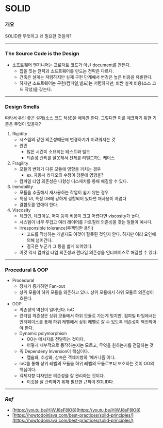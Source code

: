 # SOLID

### 개요

SOLID란 무엇이고 왜 필요한 것일까?

---

### The Source Code is the Design

- 소프트웨어 엔지니어는 프로덕트 코드가 아닌 document를 만든다.
    - 집을 짓는 전략과 소프트웨어를 만드는 전략은 다르다.
    - 건축은 설계는 저렴하지만 실제 구현 단계예서 변경은 높은 비용을 유발한다.
    - 하지만 소프트웨어는 구현(컴파일,빌드)는 저렴하지만, 비싼 설계 비용(소스 코드 작성)을 갖는다.

---

### Design Smells

따라서 우린 좋은 설계(소스 코드 작성)을 해야만 한다. 그렇다면 이를 체크하기 위한 기준은 무엇이 있을까?

1. Rigidity
    - 시스템의 강한 의존성때문에 변경하기가 어려워지는 것
    - 원인
        - 많은 시간이 소요되는 테스트와 빌드
        - 의존성 관리를 잘못해서 전체를 리빌드하는 케이스
2. Fragility
    - 모듈의 변화가 다른 모듈에 영향을 끼치는 경우
        - ex. 자동차 라디오의 수정이 창문에 영향을?
    - 컴파일 타임 의존성은 다형성 디스패치를 통해 해결할 수 있다.
3. Immobility
    - 모듈을 추출해서 재사용하는 작업이 쉽지 않는 경우
    - 특정 UI, 특정 DB에 강하게 결합되어 있다면 재사용이 어렵다
    - 결합도를 없애야 한다.
4. Viscosity
    - 체크인, 체크아웃, 머지 등이 비용이 크고 어렵다면 viscosity가 높다.
    - 시스템이 너무 무겁고 여러 레이어를 가로질러 의존성을 갖는 일들이 예시다.
    - Irresponsible tolerance(무책임한 용인)
        - 코드를 작성하는 개발자도 이것이 잘못된 것인지 안다. 하지만 여러 요인에 의해 넘어간다.
        - 결국은 누군가 그 똥을 밟게 되어있다.
    - 이것 역시 컴파일 타임 의존성과 런타임 의존성을 인터페이스로 해결할 수 있다.

---

### Procedural & OOP

- Procedural
    - 장치가 증가하면 Fan-out
    - 상위 모듈이 하위 모듈을 의존하고 있다. 상위 모듈에서 하위 모듈로 의존성이 흐른다.
- OOP
    - 의존성의 역전이 일어난다. IoC
    - 런타임 의존성은 상위 모듈에서 하위 모듈로 가는게 맞지만, 컴파일 타임에서는 인터페이스를 통해 하위 레벨에서 상위 레벨로 갈 수 있도록 의존성이 역전되어야 한다.
    - Dynamic polymorphism
        - OO는 메시지를 전달하는 것이다.
        - 어떻게 세부적으로 동작하는지는 모르고, 무엇을 원하는지를 전달하는 것
    - 즉 Dependeny Inversion이 핵심이다.
        - 캡슐화, 추상화, 상속은 객체지향의 ‘메커니즘’이다.
    - IoC를 통해 상위 레벨의 모듈을 하위 레벨의 모듈로부터 보호하는 것이 OO의 핵심이다.
    - 객체지향 디자인은 의존성을 잘 관리하는 것이다.
        - 이것을 잘 관리하기 위해 필요한 규칙이 SOLID다.

---

### *Ref*

- [https://youtu.be/HIWJ8sF8lO8](https://youtu.be/HIWJ8sF8lO8)
- [https://howtodoinjava.com/best-practices/solid-principles/](https://howtodoinjava.com/best-practices/solid-principles/)
